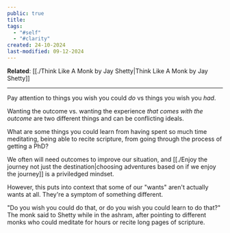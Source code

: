 ```yaml
---
public: true
title: 
tags:
  - "#self"
  - "#clarity"
created: 24-10-2024
last-modified: 09-12-2024
---
```

**Related**: [[./Think Like A Monk by Jay Shetty|Think Like A Monk by Jay Shetty]]

---
Pay attention to things you wish you could *do* vs things you wish you *had*. 

Wanting the outcome vs. wanting the experience *that comes with the outcome* are two different things and can be conflicting ideals.

What are some things you could learn from having spent so much time meditating, being able to recite scripture, from going through the process of getting a PhD?

We often will need outcomes to improve our situation, and [[./Enjoy the journey not just the destination|choosing adventures based on if we enjoy the journey]] is a priviledged mindset.

However, this puts into context that some of our "wants" aren't actually wants at all. They're a symptom of something different.

"Do you wish you could do that, or do you wish you could learn to do that?" The monk said to Shetty while in the ashram, after pointing to different monks who could meditate for hours or recite long pages of scripture.